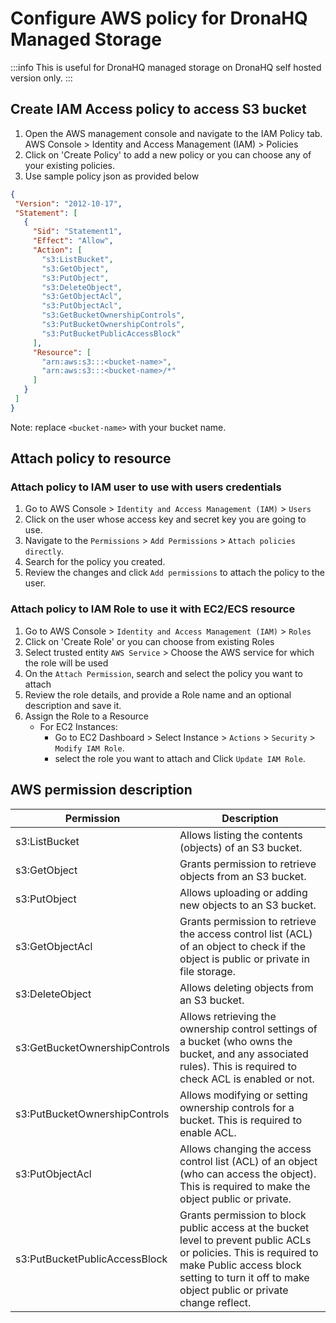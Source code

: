# Configure AWS policy for DronaHQ Managed Storage
:::info
This is useful for DronaHQ managed storage on DronaHQ self hosted version only.
:::

## Create IAM Access policy to access S3 bucket
 1. Open the AWS management console and navigate to the IAM Policy tab.
AWS Console > Identity and Access Management (IAM) > Policies
 2. Click on 'Create Policy' to add a new policy or you can choose any of your existing policies.
 3. Use sample policy json as provided below
 ```json
 {
  "Version": "2012-10-17",
  "Statement": [
    {
      "Sid": "Statement1",
      "Effect": "Allow",
      "Action": [
        "s3:ListBucket",
        "s3:GetObject",
        "s3:PutObject",
        "s3:DeleteObject",
        "s3:GetObjectAcl",
        "s3:PutObjectAcl",
        "s3:GetBucketOwnershipControls",
        "s3:PutBucketOwnershipControls",
        "s3:PutBucketPublicAccessBlock"
      ],
      "Resource": [
        "arn:aws:s3:::<bucket-name>",
        "arn:aws:s3:::<bucket-name>/*"
      ]
    }
  ]
}

 ```

Note: replace `<bucket-name>` with your bucket name.

## Attach policy to resource

### Attach policy to IAM user to use with users credentials
1. Go to AWS Console > `Identity and Access Management (IAM)` > `Users`
2. Click on the user whose access key and secret key you are going to use.
3. Navigate to the `Permissions` > `Add Permissions` > `Attach policies directly`.
4. Search for the policy you created.
5. Review the changes and click `Add permissions` to attach the policy to the user.

### Attach policy to IAM Role to use it with EC2/ECS resource
1. Go to AWS Console > `Identity and Access Management (IAM)` > `Roles`
2. Click on 'Create Role' or you can choose from existing Roles
3. Select trusted entity `AWS Service` > Choose the AWS service for which the role will be used
4. On the `Attach Permission`, search and select the policy you want to attach
5. Review the role details, and provide a Role name and an optional description and save it.
6. Assign the Role to a Resource
    - For EC2 Instances:
        - Go to EC2 Dashboard > Select Instance > `Actions` > `Security` > `Modify IAM Role`.
        - select the role you want to attach and Click `Update IAM Role`.

## AWS permission description
| Permission              | Description                                                                                     |
|---------------------|-------------------------------------------------------------------------------------------------|
| s3:ListBucket | Allows listing the contents (objects) of an S3 bucket. |
| s3:GetObject | Grants permission to retrieve objects from an S3 bucket. |
| s3:PutObject | Allows uploading or adding new objects to an S3 bucket. |
| s3:GetObjectAcl | Grants permission to retrieve the access control list (ACL) of an object to check if the object is public or private in file storage. |
| s3:DeleteObject | Allows deleting objects from an S3 bucket. |
| s3:GetBucketOwnershipControls | Allows retrieving the ownership control settings of a bucket (who owns the bucket, and any associated rules). This is required to check ACL is enabled or not. |
| s3:PutBucketOwnershipControls | Allows modifying or setting ownership controls for a bucket. This is required to enable ACL. |
| s3:PutObjectAcl | Allows changing the access control list (ACL) of an object (who can access the object). This is required to make the object public or private. |
| s3:PutBucketPublicAccessBlock | Grants permission to block public access at the bucket level to prevent public ACLs or policies. This is required to make Public access block setting to turn it off to make object public or private change reflect. |
